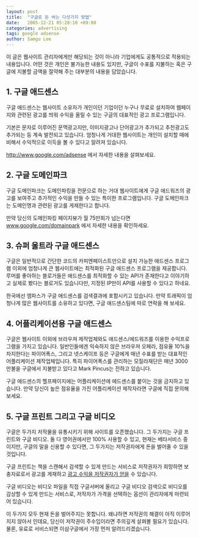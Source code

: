 ```yaml
---
layout: post
title:  "구글로 돈 버는 다섯가지 방법"
date:   2005-12-21 05:28:10 +09:00
categories: advertising
tags: google adsense
author: Samgu Lee
---
```

이 글은 웹사이트 관리자에게만 해당되는 것이 아니라 기업에게도 공통적으로 적용되는 내용입니다. 어떤 것은 개인은 불가능한 내용도 있지만, 구글이 수표를 지불하는 혹은 구글에 지불할 금액을 절약해 주는 대부분의 내용을 담았습니다.

## 1. 구글 애드센스

구글 애드센스는 웹사이트 소유자가 개인이던 기업이던 누구나 무료로 설치하여 웹페이지와 관련된 광고를 띄워 수익을 올릴 수 있는 구글의 대표적인 광고 프로그램입니다.

기본은 문자로 이루어진 문맥광고지만, 이미지광고나 단어광고가 추가되고 추천광고도 추가되는 등 계속 발전되고 있습니다. 엄청나게 거대한 웹사이트는 개인이 설치할 때에 비해서 수익적으로 이득을 볼 수 있다고 알려져 있습니다.

http://www.google.com/adsense 에서 자세한 내용을 살펴보세요.

## 2. 구글 도메인파크

구글 도메인파크는 도메인파킹을 전문으로 하는 거대 웹사이트에게 구글 애드워즈의 광고를 보여주고 추가적인 수익을 만들 수 있는 특이한 프로그램입니다. 구글 도메인파크는 도메인명과 관련된 광고를 게제한다고 합니다.

만약 당신의 도메인파킹 페이지뷰가 월 75만회가 넘는다면 www.google.com/domainpark 에서 자세한 내용을 확인하세요.

## 3. 슈퍼 울트라 구글 애드센스

구글은 일반적으로 간단한 코드의 카피엔페이스트만으로 설치 가능한 애드센스 프로그램 이외에 엄청나게 큰 웹사이트에는 최적화된 구글 애드센스 프로그램을 제공합니다. 루머를 좋아하는 블로거들은 애드센스를 최적화할 수 있는 API가 존재한다고 이야기하고 실제로 봤다는 블로거도 있습니다만, 지정된 IP만이 API를 사용할 수 있다고 하네요.

한국에선 엠파스가 구글 애드센스를 검색결과에 포함시키고 있습니다. 만약 트래픽이 엄청나게 많은 웹사이트를 소유하고 있다면, 구글 애드센스팀에 따로 연락을 해 보세요.

## 4. 어플리케이션용 구글 애드센스

구글은 웹사이트 이외에 브라우져 제작업체와도 애드센스/에드워즈를 이용한 수익프로그램을 가지고 있습니다. 일반인들에겐 익숙하지 않은 브라우져 오페라, 점유율 10%을 차지한다는 파이어폭스, 그리고 넷스케이프 등은 구글에게 매년 수표를 받는 대표적인 어플리케이션 제작업체입니다. 특히 파이어폭스를 관리하는 모질라재단은 매년 3000만불을 구글에서 지불받고 있다고 Mark Pincus는 전하고 있습니다.

구글 애드센스의 헬프페이지에는 어플리케이션에 에드센스를 붙이는 것을 금지하고 있습니다. 만약 당신이 높은 점유율을 가진 어플리케이션 제작자라면 구글에 직접 문의해 보세요.

## 5. 구글 프린트 그리고 구글 비디오

구글은 두가지 저작물을 유통시키기 위해 사이트를 오픈했습니다. 그 두가지는 구글 프린트와 구글 비디오. 둘 다 영어권에서만 100% 사용할 수 있고, 현재는 베타서비스 중이지만, 구글의 말을 신용할 수 있다면, 그 두가지는 저작권자에게 돈을 벌어줄 수 있을 것입니다.

구글 프린트는 책을 스캔해서 검색할 수 있게 만드는 서비스로 저작권자가 희망하면 보충자료로서 광고를 게재하고 [광고 수익을 저작권자가 얻을](http://print.google.com/services/print_tour/print5.html) 수 있습니다.

구글 비디오는 비디오 파일을 직접 구글서버에 올리고 구글 비디오 검색으로 비디오를 감상할 수 있게 만드는 서비스로, 저작자가 가격을 선택하는 옵션이 관리자에게 마련되어 있습니다.

이 두가지 모두 현재 돈을 벌어주지는 못합니다. 왜냐하면 저작권의 해결이 아직 이루어지지 않아서 인데요, 당신이 저작권이 주수입이라면 주의깊게 살펴볼 필요가 있습니다. 물론, 유료로 서비스되면 이삼구글에서 가장 먼저 알려드리겠습니다.
